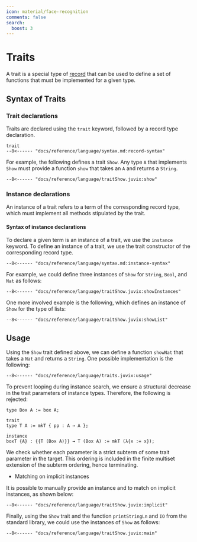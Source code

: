 ```yaml
---
icon: material/face-recognition
comments: false
search:
  boost: 3
---
```


# Traits

A trait is a special type of [record](./records.juvix.md) that can be used to define a
set of functions that must be implemented for a given type.

## Syntax of Traits

### Trait declarations

Traits are declared
using the `trait` keyword, followed by a record type declaration.

```text
trait
--8<------ "docs/reference/language/syntax.md:record-syntax"
```

For example, the following defines a trait `Show`. Any type `A` that implements
`Show` must provide a function `show` that takes an `A` and returns a `String`.

```juvix
--8<------ "docs/reference/language/traitShow.juvix:show"
```

### Instance declarations

An instance of a trait refers to a term of the corresponding record type, which
must implement all methods stipulated by the trait.

#### Syntax of instance declarations

To declare a given term is an instance of a trait, we use the `instance`
keyword. To define an instance of a trait, we use the trait constructor of the
corresponding record type.

```text
--8<------ "docs/reference/language/syntax.md:instance-syntax"
```

For example, we could define three instances of `Show` for `String`, `Bool`, and
`Nat` as follows:

```juvix
--8<------ "docs/reference/language/traitShow.juvix:showInstances"
```

One more involved example is the following, which defines an instance of `Show`
for the type of lists:

```juvix
--8<------ "docs/reference/language/traitShow.juvix:showList"
```

## Usage

Using the `Show` trait defined above, we can define a function `showNat` that
takes a `Nat` and returns a `String`. One possible implementation is the
following:

```juvix
--8<------ "docs/reference/language/traits.juvix:usage"
```

To prevent looping during instance search, we ensure a structural decrease in
the trait parameters of instance types. Therefore, the following is rejected:

```juvix
type Box A := box A;

trait
type T A := mkT { pp : A → A };

instance
boxT {A} : {{T (Box A)}} → T (Box A) := mkT (λ{x := x});
```

We check whether each parameter is a strict subterm of some trait parameter in
the target. This ordering is included in the finite multiset extension of the
subterm ordering, hence terminating.

- Matching on implicit instances

It is possible to manually provide an instance and to match on implicit
instances, as shown below:

```juvix
--8<------ "docs/reference/language/traitShow.juvix:implicit"
```

Finally, using the `Show` trait and the function `printStringLn` and `IO` from
the standard library, we could use the instances of `Show` as follows:

```juvix
--8<------ "docs/reference/language/traitShow.juvix:main"
```
